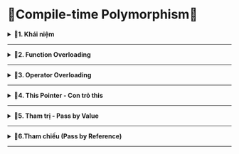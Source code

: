# 📓Compile-time Polymorphism📓

<details>
<summary><b>📖1. Khái niệm</b></summary>

- **Compile-time Polymorphism**: là đa hình xảy ra ở quá trình biên dịch
- Chia làm 2 dạng:<br>
&nbsp;+ Nạp chồng hàm (Function Overloading).<br>
&nbsp;+ Nạp chồng toán tử (Operator Overloading).
</details>
 
--------------------------------------------------------------------------------------------------------------------------------------------------------

<details>
<summary><b>📖2. Function Overloading</b></summary>

- **Nạp chồng hàm (Function Overloading)** là việc định nghĩa **nhiều hàm cùng tên** nhưng **khác tham số** trong cùng một phạm vi. 
- Trình biên dịch sẽ chọn hàm phù hợp dựa trên **kiểu** và **số lượng đối số** khi gọi hàm.
- ví dụ:
```cpp
#include <iostream>
#include <string>
using namespace std;

// 1 method có thể có nhiều input parameter, return type khác nhau
class TinhToan{
    private:
        int a;
        int b;
    public:
        // Method cùng tên không bắt buộc khác kiểu trả về nhưng bắt buộc khác tham số
        int tong(int a, int b)
        {
            return a+b;
        }

        // Method lỗi vì chỉ khác kiểu trả về
        //double tong(int a, int b)  
        //{                      
         //    return a+b;
        //}

        // Method cùng tên nhưng khác số lượng tham số
        double tong(int a, int b, int c, double d){
            return (double)a+b+c+d;
        }

        // Method cùng tên nhưng khác tham số
        double tong(int a, double b){
            return (double)a+b;
        }
};

int main(int argc, char const *argv[])
{
    TinhToan th, th1, th2;
    cout << th.tong(2, 5) << endl;
    cout << th1.tong(2, 5, 7, 6.7) << endl;
    cout << th2.tong(2, 3.5) << endl;
    return 0;
}
```
</details>
 
--------------------------------------------------------------------------------------------------------------------------------------------------------

<details>
<summary><b>📖3. Operator Overloading</b></summary>

- Tất cả toán tử đều không mặc định dùng cho kiểu dữ liệu tự định nghĩa ra, nó chỉ mặc định cho toán tử nguyên thủy
=> Muốn sử dụng kiểu dữ liệu tự định nghĩa phải định nghĩa lại toán tử cho class tham số
- **Nạp chồng toán tử (Operator Overloading)** là việc định nghĩa lại cách hoạt động của các toán tử (+, -, , =, ==, <<, >>,...) cho các kiểu dữ liệu do người dùng định nghĩa (class/struct).
- Cú pháp:
```cpp
<return_type> operator symbol (parameter)
{
    // logic của toán tử
}
```
- Các toán tử có thể dịnh nghĩa:
```cpp
+	–	*	/	%	^	&	|	~	!	=	<	>	+=	-=	*=
/=	%=	^=	&=	|=	<<	>>	>>=		<<=	==	!=	<=	>=	&&	||	++
—	->*	,	->	[]	()	new	delete	new[]	delete[]
```
- Các toán tử không thể định nghĩa lại:<br>
&nbsp;+ Toán tử . (chấm) <br>
&nbsp;+ Toán tử phạm vi :: <br> 
&nbsp;+ Toán tử điều kiện ?: <br>
&nbsp;+ Toán tử sizeof <br>
- Ví dụ:
```cpp
#include <iostream>
using namespace std;

class Complex
{
    private:
        double realPart;    // phần thực
        double imagPart;    // phần ảo
   
    public:
        // Khởi tạo 1 số phức gồm phần thực ( realPart = real = 0 ) và phần ảo ( imagPart = imag = 0 )
        Complex(double real = 0, double imag = 0): realPart(real), imagPart(imag){}     

        // nạp chồng toán tử +
        Complex operator + (const Complex other) const
        {
            Complex result;
            // cộng phần thực và phần ảo của đối tượng hiện tại với phần thực và phần ảo của đối tượng truyền vào
            result.realPart = Complex::realPart + other.realPart;
            result.imagPart = Complex::imagPart + other.imagPart;
            return result;
        }

        // nạp chồng toán tử so sánh bằng (==)
        bool operator == (const Complex other) const
        {
            // Trả về true nếu phần thực và phần ảo của đối tượng hiện tại bằng với phần thực và phần ảo của đối tượng truyền vào
            return (Complex::realPart == other.realPart && Complex::imagPart == other.imagPart);
        }

        // hàm hiển thị
        void display() const
        {
            cout << realPart << " + " << imagPart << "i" << endl;
        }
};

int main()
{
    Complex c1(3,4);
    Complex c2(5,6);
    Complex c3 = c1 + c2;
    c1.display();
    c2.display();
    c3.display();

    if (c1 == c2){
        cout << "Hai số phức bằng nhau" << endl;
    } else {
        cout << "Hai số phức không bằng nhau" << endl;
    }
    return 0;
}
```
 </details>
 
--------------------------------------------------------------------------------------------------------------------------------------------------------

<details>
<summary><b>📖4. This Pointer - Con trỏ this</b></summary>

- Khi khai báo 1 class thì compiler ngầm định tạo sẵn 1 con trỏ trỏ tới đối tượng gọi hàm thành viên ra
- **this** là một **con trỏ ẩn (ẩn danh)** có sẵn trong mọi hàm thành viên (method) của class. Nó trỏ đến đối tượng hiện tại mà hàm đang được gọi trên.

|Đặc điểm|Chi tiết|
|:------------------------|:------------------------|
|1️⃣ Chỉ xuất hiện trong hàm thành viên|**this** chỉ tồn tại trong hàm thành viên của class, không có trong các **hàm static** hoặc **hàm global**|
|2️⃣ Trỏ đến đối tượng hiện tại|**this** là con trỏ trỏ đến đối tượng gọi hàm hiện tại.|
|3️⃣ Có kiểu là con trỏ đến class|Trong class **Person**, thì this có kiểu là **Person***|
|4️⃣Là constant pointer - hằng con trỏ|Không thể thay đổi giá trị của con trỏ **Person const*this**|
|5️⃣Phân biệt biến thành viên và tham số cùng tên|this→ giúp truy cập chính xác biến trong class.
|6️⃣Không dùng được trong static function	|Vì static function không gắn với bất kỳ object nào ⇒ không có this.
- Ví dụ:
```cpp
class Student
{
    private:
        std::string name;    //Đây là **biến thành viên** (thuộc về class)

    public:
        void setName(std::string name)
        {
            this->name = name; // this giúp phân biệt rõ ràng giữa biến thành viên và tham số truyền vào
        }
};
```
 </details>
 
--------------------------------------------------------------------------------------------------------------------------------------------------------

<details>
<summary><b>📖5. Tham trị - Pass by Value</b></summary>

- **Tham trị** là cách truyền một bản sao của biến vào hàm. Mọi thay đổi trong hàm không ảnh hưởng đến biến gốc bên ngoài.
- Ví dụ:
```cpp
void modify(int x){ x = x + 10;}

int main()
{
    int a = 5;
    modify(a);
    cout << a << endl; // Output: 5
}
```
</details>
 
--------------------------------------------------------------------------------------------------------------------------------------------------------

<details>
<summary><b>📖6.Tham chiếu (Pass by Reference)</b></summary>

- **Tham chiếu** là cách tạo ra một tên khác để truy cập cùng một vùng nhớ của một biến đã tồn tại.
- Cú pháp:
```cpp
type& referenceName = variable;
```
&nbsp;&nbsp;+ **type:** kiểu dữ liệu.<br>
&nbsp;&nbsp;+ **&:** ký hiệu cho tham chiếu (khác với con trỏ).<br>
&nbsp;&nbsp;+ **referenceName:** tên tham chiếu.<br>
&nbsp;&nbsp;+ **variable:** biến đã khai báo.<br>
- Ví dụ:
```cpp
void swap(int &x, int &y)
{
    int temp = x;
    x = y;
    y = temp;
}

int main() {
    int a = 5, b = 10;
    swap(a, b);  
    std::cout << "a = " << a << ", b = " << b << std::endl;
}
```
- Khác nhau giữa tham chiếu và con trỏ

|Con trỏ|Tham chiếu|
|:------------------------|:------------------------|
|Dùng dấu *|Dùng dấu &|
|Con trỏ là biến|Tham chiếu là tên|
|Truyền địa chỉ|Truyền tên|
|Có thể chưa tồn tại = NULL|Bắt buộc phải tồn tại # NULL|
|Làm tốn bộ nhớ RAM|không phải biến không tốn bộ nhớ RAM|
</details>

--------------------------------------------------------------------------------------------------------------------------------------------------------

